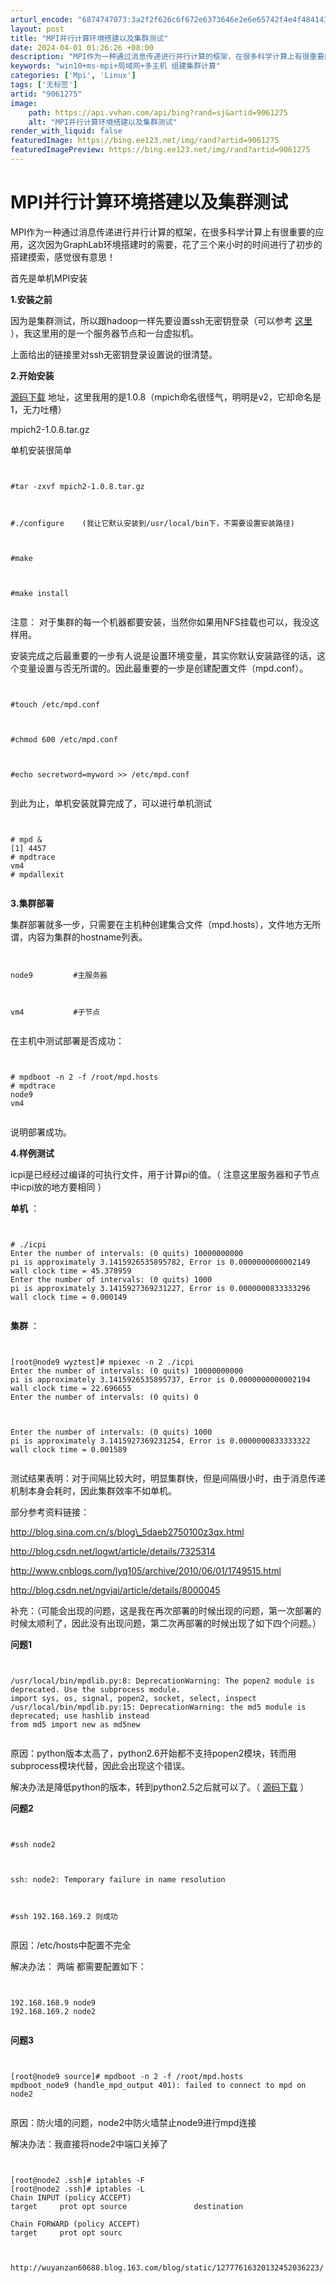 ```yaml
---
arturl_encode: "6874747073:3a2f2f626c6f672e6373646e2e6e65742f4e4f4841434b4343:432f61727469636c652f64657461696c732f39303631323735"
layout: post
title: "MPI并行计算环境搭建以及集群测试"
date: 2024-04-01 01:26:26 +08:00
description: "MPI作为一种通过消息传递进行并行计算的框架，在很多科学计算上有很重要的应用，这次因为GraphLa"
keywords: "win10+ms-mpi+局域网+多主机 组建集群计算"
categories: ['Mpi', 'Linux']
tags: ['无标签']
artid: "9061275"
image:
    path: https://api.vvhan.com/api/bing?rand=sj&artid=9061275
    alt: "MPI并行计算环境搭建以及集群测试"
render_with_liquid: false
featuredImage: https://bing.ee123.net/img/rand?artid=9061275
featuredImagePreview: https://bing.ee123.net/img/rand?artid=9061275
---
```


# MPI并行计算环境搭建以及集群测试

MPI作为一种通过消息传递进行并行计算的框架，在很多科学计算上有很重要的应用，这次因为GraphLab环境搭建时的需要，花了三个来小时的时间进行了初步的搭建摸索，感觉很有意思！


首先是单机MPI安装

**1.安装之前**

因为是集群测试，所以跟hadoop一样先要设置ssh无密钥登录（可以参考
[这里](http://www.cnblogs.com/lyq105/archive/2010/06/01/1749515.html)
），我这里用的是一个服务器节点和一台虚拟机。

上面给出的链接里对ssh无密钥登录设置说的很清楚。

**2.开始安装**

[源码下载](http://www.mcs.anl.gov/research/projects/mpich2)
地址，这里我用的是1.0.8（mpich命名很怪气，明明是v2，它却命名是1，无力吐槽）

mpich2-1.0.8.tar.gz

单机安装很简单

```


#tar -zxvf mpich2-1.0.8.tar.gz



#./configure    (我让它默认安装到/usr/local/bin下，不需要设置安装路径)



#make



#make install


```

注意：
对于集群的每一个机器都要安装，当然你如果用NFS挂载也可以，我没这样用。

安装完成之后最重要的一步有人说是设置环境变量，其实你默认安装路径的话，这个变量设置与否无所谓的。因此最重要的一步是创建配置文件（mpd.conf）。

```


#touch /etc/mpd.conf



#chmod 600 /etc/mpd.conf



#echo secretword=myword >> /etc/mpd.conf


```

到此为止，单机安装就算完成了，可以进行单机测试

```


# mpd &
[1] 4457
# mpdtrace
vm4
# mpdallexit


```

**3.集群部署**

集群部署就多一步，只需要在主机种创建集合文件（mpd.hosts），文件地方无所谓，内容为集群的hostname列表。

```


node9         #主服务器



vm4           #子节点


```

在主机中测试部署是否成功：

```


# mpdboot -n 2 -f /root/mpd.hosts 
# mpdtrace
node9
vm4


```

说明部署成功。

**4.样例测试**

icpi是已经经过编译的可执行文件，用于计算pi的值。（
注意这里服务器和子节点中icpi放的地方要相同
）

**单机**
：

```


# ./icpi 
Enter the number of intervals: (0 quits) 10000000000
pi is approximately 3.1415926535895782, Error is 0.0000000000002149
wall clock time = 45.378959
Enter the number of intervals: (0 quits) 1000
pi is approximately 3.1415927369231227, Error is 0.0000000833333296
wall clock time = 0.000149


```

**集群**
：

```


[root@node9 wyztest]# mpiexec -n 2 ./icpi 
Enter the number of intervals: (0 quits) 10000000000
pi is approximately 3.1415926535895737, Error is 0.0000000000002194
wall clock time = 22.696655
Enter the number of intervals: (0 quits) 0



Enter the number of intervals: (0 quits) 1000
pi is approximately 3.1415927369231254, Error is 0.0000000833333322
wall clock time = 0.001589


```

测试结果表明：对于间隔比较大时，明显集群快，但是间隔很小时，由于消息传递机制本身会耗时，因此集群效率不如单机。

部分参考资料链接：

http://blog.sina.com.cn/s/blog\_5daeb2750100z3qx.html

http://blog.csdn.net/logwt/article/details/7325314

http://www.cnblogs.com/lyq105/archive/2010/06/01/1749515.html

http://blog.csdn.net/ngvjai/article/details/8000045

补充：（可能会出现的问题，这是我在再次部署的时候出现的问题，第一次部署的时候太顺利了，因此没有出现问题，第二次再部署的时候出现了如下四个问题。）

**问题1**

```


/usr/local/bin/mpdlib.py:8: DeprecationWarning: The popen2 module is deprecated. Use the subprocess module.
import sys, os, signal, popen2, socket, select, inspect
/usr/local/bin/mpdlib.py:15: DeprecationWarning: the md5 module is deprecated; use hashlib instead
from md5 import new as md5new


```

原因：python版本太高了，python2.6开始都不支持popen2模块，转而用subprocess模块代替，因此会出现这个错误。

解决办法是降低python的版本，转到python2.5之后就可以了。（
[源码下载](http://www.python.org/getit/releases/)
）

**问题2**

```


#ssh node2



ssh: node2: Temporary failure in name resolution



#ssh 192.168.169.2 则成功


```

原因：/etc/hosts中配置不完全

解决办法：
两端
都需要配置如下：

```


192.168.168.9 node9
192.168.169.2 node2


```

**问题3**

```


[root@node9 source]# mpdboot -n 2 -f /root/mpd.hosts 
mpdboot_node9 (handle_mpd_output 401): failed to connect to mpd on node2


```

原因：防火墙的问题，node2中防火墙禁止node9进行mpd连接

解决办法：我直接将node2中端口关掉了

```


[root@node2 .ssh]# iptables -F
[root@node2 .ssh]# iptables -L
Chain INPUT (policy ACCEPT)
target     prot opt source               destination         

Chain FORWARD (policy ACCEPT)
target     prot opt sourc



http://wuyanzan60688.blog.163.com/blog/static/12777616320132452036223/


```